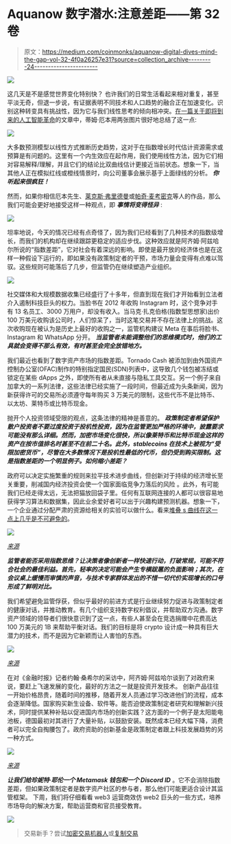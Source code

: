 # Aquanow 数字潜水:注意差距——第 32 卷

> 原文：<https://medium.com/coinmonks/aquanow-digital-dives-mind-the-gap-vol-32-4f0a26257e31?source=collection_archive---------24----------------------->

![](img/8d8602f01b80377324953e7f0bf81b5c.png)

这几天是不是感觉世界变化特别快？ 也许我们的日常生活看起来相对重复，甚至平淡无奇，但退一步说，有证据表明不同技术和人口趋势的融合正在加速变化。识别这种转变具有挑战性，因为它与我们线性思考的倾向相冲突。[在一篇关于即将到来的人工智能革命](https://waitbutwhy.com/2015/01/artificial-intelligence-revolution-1.html)的文章中，蒂姆·厄本用两张图片很好地总结了这一点:

![](img/dd66540f8a7471955d537addca23adb1.png)

大多数预测模型以线性方式推断历史趋势，这对于在指数增长时代估计资源需求或预算是有问题的。这里有一个内生效应在起作用，我们使用线性方法，因为它们相对容易解释/理解，并且它们的结论比双曲线估计更接近当前状态。想象一下，当其他人正在模拟红线或橙线情景时，向公司董事会展示基于上面绿线的分析。 ***你听起来很疯狂！***

然而，如果你相信厄本先生、[莱克斯·弗里德曼](https://lexfridman.com/)或[帕奇·麦考密克](https://www.notboring.co/)等人的作品，那么我们可能会更好地接受这样一种观点，即 ***事情将变得怪异*** :

![](img/c4f1d0f040ffe94397b17e2291dbf783.png)

坦率地说，今天的情况已经有点奇怪了，因为我们已经看到了几种技术的指数级增长，而我们的机构却在继续跟踪更稳定的适应步伐。这种效应就是阿齐姆·阿兹哈尔所说的“指数差距”，它对社会有着深远的影响。即使是最开放的经济体也是在这样一种假设下运行的，即如果没有政策制定者的干预，市场力量会变得有点难以驾驭。这些规则可能落后了几步，但监管仍在继续塑造产业组织。

![](img/1dead3628a47f79b15f02e6133679c24.png)

社交媒体和大规模数据收集已经盛行了十多年，但直到现在我们才开始看到立法者介入遏制科技巨头的权力。当脸书在 2012 年收购 Instagram 时，这个竞争对手有 13 名员工、3000 万用户，却没有收入。当马克·扎克伯格(指数型思想家)出价 100 万美元收购该公司时，人们惊呆了，当时这笔交易并不存在法律上的挑战。这次收购现在被认为是历史上最好的收购之一，监管机构建议 Meta 在事后将脸书、Instagram 和 WhatsApp 分开。 ***当监管者未能调整他们的思维模式时，他们的工具就会变得不那么有效，有时甚至会完全放错地方。***

我们最近也看到了数字资产市场的指数差距。Tornado Cash 被添加到由外国资产控制办公室(OFAC)制作的特别指定国民(SDN)列表中，这导致几个钱包被冻结或锁定在某些 dApps 之外，即使所有者从未直接与隐私工具交互。另一个例子来自加拿大的一系列法律，这些法律已经实施了一段时间，但最近成为头条新闻，因为新获得许可的交易所必须遵守每年购买 3 万美元的限制，这些代币不是比特币、以太坊、莱特币或比特币现金。

抛开个人投资领域受限的观点，这条法律的精神是善意的。 ***政策制定者希望保护散户投资者不要过度投资于投机性投资，因为在监管更加严格的环境中，披露要求可能没有那么详细。然而，加密市场变化很快，所以像莱特币和比特币现金这样的资产在按市值排名时甚至不在前二十名。此外，stablecoins 在技术上被视为“*受限加密货币*”，尽管在大多数情况下是投机性最低的代币，但仍受到购买限制。这是指数差距的一个明显例子。如何缩小差距？***

政府可以决定实施繁重的规则来拉平技术进步曲线，但创新对于持续的经济增长至关重要，削减国内经济投资会使一个国家面临竞争力落后的风险 。此外，有可能我们已经走得太远，无法把猫放回袋子里。任何有互联网连接的人都可以很容易地获得学习算法和数据集，因此业余爱好者可以出于兴趣构建预测机器。想象一下，一个企业通过分配严肃的资源给相关的实验可以做什么。看来[堆叠 s 曲线在这一点上几乎是不可避免的](https://freaktakes.substack.com/p/when-do-ideas-get-easier-to-find?s=r)。

![](img/539c0985306d2d293fe46d64c19092b0.png)

[*来源*](https://sparklinecapital.files.wordpress.com/2022/04/sparkline-innovation.pdf)

***监管者能否采用指数思维？让决策者像创新者一样快速行动，打破常规，可能不符合社会的最佳利益。首先，轻率的决定可能会产生专横跋扈的负面影响；其次，在会议桌上缓慢而审慎的声音，与技术专家群体发出的不惜一切代价实现增长的口号形成了鲜明对比。***

我们希望避免监管俘获，但似乎最好的前进方式是行业继续努力促进与政策制定者的健康对话，并推动教育。有几个组织支持数字权利倡议，并帮助双方沟通。数字资产领域的领导者们很快意识到了这一点，有些人甚至会在竞选捐赠中花费高达 100 万美元的 1B 来帮助平衡对话。我们的目标是将 crypto 设计成一种具有巨大潜力的技术，而不是因为它新颖而让人害怕的东西。

![](img/aeedb3f60bace6a24e77db7416396215.png)

[*来源*](https://www.trality.com/blog/funniest-crypto-memes)

在对《金融时报》记者约翰·桑希尔的采访中，阿齐姆·阿兹哈尔谈到了对政府来说，要赶上飞速发展的变化，最好的方法之一就是投资开发技术。 创新产品往往一开始价格昂贵，随着时间的推移，随着开发人员通过学习改进他们的流程，成本会逐渐降低。国家购买新生设备、软件等。能否迫使政策制定者研究和理解新兴技术，同时提供某种补贴以促进国内市场的创新实践？这方面的一个例子是太阳能电池板，德国最初对其进行了大量补贴，以鼓励安装。既然成本已经大幅下降，消费者可以完全自掏腰包了。政府资助的创新基金是政策制定者跟上科技发展趋势的另一种方式。

![](img/03dc2a4b73ed539ece295dfc8f5ea504.png)

[*来源*](https://www.trality.com/blog/funniest-crypto-memes)

***让我们给珍妮特·耶伦一个 Metamask 钱包和一个 Discord ID*** 。它不会消除指数差距，但如果政策制定者是数字资产社区的参与者，那么他们可能更适合设计其监管框架。 下周，我们将仔细看看 web3 运营商效仿 web2 巨头的一些方式，培养市场导向的解决方案，帮助运营商和官员接受教育。

![](img/a83d9669d56c3668e914c976a1715eee.png)

> 交易新手？尝试[加密交易机器人](/coinmonks/crypto-trading-bot-c2ffce8acb2a)或[复制交易](/coinmonks/top-10-crypto-copy-trading-platforms-for-beginners-d0c37c7d698c)